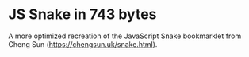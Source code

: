 # JS Snake in 743 bytes
A more optimized recreation of the JavaScript Snake bookmarklet from Cheng Sun (https://chengsun.uk/snake.html).
